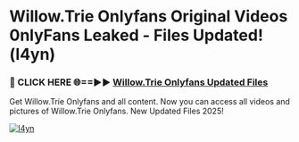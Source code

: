 # Willow.Trie Onlyfans Original Videos 0nlyFans Leaked - Files Updated! (l4yn)

<h3>🔴 CLICK HERE 🌐==►► <a href="https://tinyurl.com/ehrbuxhb" rel="nofollow">Willow.Trie Onlyfans Updated Files</a></h3>

Get Willow.Trie Onlyfans and all content. Now you can access all videos and pictures of Willow.Trie Onlyfans. New Updated Files 2025!

[![l4yn](https://i.imgur.com/lVYEuWS.gif)](https://tinyurl.com/ehrbuxhb)
